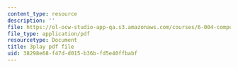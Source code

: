 ```yaml
---
content_type: resource
description: ''
file: https://ol-ocw-studio-app-qa.s3.amazonaws.com/courses/6-004-computation-structures-spring-2017/38298e68f47dd015b36bfd5e40ffbabf_ZPpuDMk9BOU.pdf
file_type: application/pdf
resourcetype: Document
title: 3play pdf file
uid: 38298e68-f47d-d015-b36b-fd5e40ffbabf
---
```

